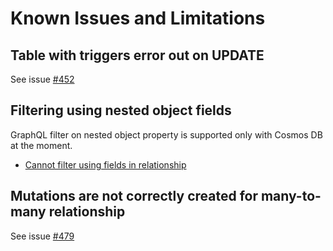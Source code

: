 # Known Issues and Limitations

## Table with triggers error out on UPDATE

See issue [#452](https://github.com/Azure/data-api-builder/issues/452)

## Filtering using nested object fields

GraphQL filter on nested object property is supported only with Cosmos DB at the moment.

- [Cannot filter using fields in relationship](https://github.com/Azure/data-api-builder/issues/825)

## Mutations are not correctly created for many-to-many relationship

See issue [#479](https://github.com/Azure/data-api-builder/issues/479)